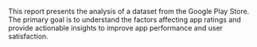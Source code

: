 This report presents the analysis of a dataset from the Google Play Store. The primary goal is to understand the factors affecting app ratings and provide actionable insights to improve app performance and user satisfaction.
